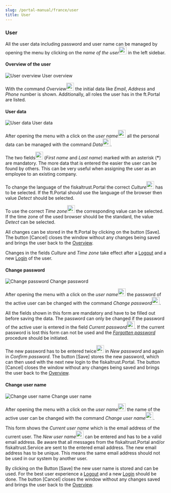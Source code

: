 ```yaml
---
slug: /portal-manual/france/user
title: User
---
```



### User<a name="user"></a>

All the user data including password and user name can be managed by opening the menu by clicking on the _name of the user_<img src="../images/Numbers/circle-1o.svg" width="24px" /> in the left sidebar.

#### Overview of the user<a name="user-overview"></a>

![User overview](images/ContactProfile/overview.png)
User overview

With the command _Overview_<img src="../images/Numbers/circle-2o.svg" width="24px" /> the initial data like _Email_, _Address_ and _Phone_ number is shown. Additionally, all roles the user has in the ft.Portal are listed.

#### User data<a name="user-data"></a>

![User data](images/ContactProfile/EditProfile.png)
User data

After opening the menu with a click on the _user name_<img src="../images/Numbers/circle-1o.svg" width="24px" /> all the personal data can be managed with the command _Data_<img src="../images/Numbers/circle-2o.svg" width="24px" />.

The two fields<img src="../images/Numbers/circle-3o.svg" width="24px" /> (_First name_ and _Last name_) marked with an asterisk (__*__) are mandatory. The more data that is entered the easier the user can be found by others. This can be very useful when assigning the user as an employee to an existing company.

To change the language of the fiskaltrust.Portal the correct _Culture_<img src="../images/Numbers/circle-4o.svg" width="24px" /> has to be selected. If the ft.Portal should use the language of the browser then value _Detect_ should be selected.

To use the correct _Time zone_<img src="../images/Numbers/circle-5o.svg" width="24px" /> the corresponding value can be selected. If the time zone of the used browser should be the standard, the value _Detect_ can be selected.

All changes can be stored in the ft.Portal by clicking on the button \[Save\]. The button \[Cancel\] closes the window without any changes being saved and brings the user back to the [Overview](#user-overview).

Changes in the fields _Culture_ and _Time zone_ take effect after a [Logout](registration-login.md#logout) and a new [Login](registration-login.md#login) of the user.

#### Change password<a name="user-change-password"></a>

![Change password](images/ContactProfile/PasswordEdit.png)
Change password

After opening the menu with a click on the _user name_<img src="../images/Numbers/circle-1o.svg" width="24px" /> the password of the active user can be changed with the command _Change password_<img src="../images/Numbers/circle-2o.svg" width="24px" />.

All the fields shown in this form are mandatory and have to be filled out before saving the data. The password can only be changed if the password of the active user is entered in the field _Current password_<img src="../images/Numbers/circle-3o.svg" width="24px" />. If the current password is lost this form can not be used and the [_Forgotten password_](registration-login.md#reset-password) procedure should be initiated.

The new password has to be entered twice<img src="../images/Numbers/circle-4o.svg" width="24px" /> in _New password_ and again in _Confirm password_. The button [Save] stores the new password, which can then used with the next new login to the fiskaltrust.Portal. The button [Cancel] closes the window without any changes being saved and brings the user back to the [Overview](#user-overview).

#### Change user name<a name="user-change-username"></a>

![Change user name](images/ContactProfile/UsernameEdit.png)
Change user name

After opening the menu with a click on the _user name_<img src="../images/Numbers/circle-1o.svg" width="24px" /> the name of the active user can be changed with the command _Change user name_<img src="../images/Numbers/circle-2o.svg" width="24px" />.

This form shows the _Current user name_ which is the email address of the current user. The _New user name_<img src="../images/Numbers/circle-3o.svg" width="24px" /> can be entered and has to be a valid email address. Be aware that all messages from the fiskaltrust.Portal and/or fiskaltrust.Service are sent to the entered email address. The new email address has to be unique. This means the same email address should not be used in our system by another user.

By clicking on the Button \[Save\] the new user name is stored and can be used. For the best user experience a [Logout](registration-login.md#logout) and a new [Login](registration-login.md#login) should be done.
The button \[Cancel\] closes the window without any changes saved and brings the user back to the [Overview](#user-overview).
